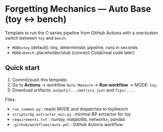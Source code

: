 # Forgetting Mechanics — Auto Base (toy ↔ bench)

Template to run the C‑series pipeline from GitHub Actions with a one‑button
switch between `toy` and `bench`.

- `MODE=toy` (default): tiny, deterministic pipeline, runs in seconds
- `MODE=bench`: placeholder/stub (connect Colab/real code later)

## Quick start
1. Commit/push this template.
2. Go to **Actions** → workflow `Auto Measure` → **Run workflow** → MODE: `toy`.
3. Download artifacts: `outputs/.../metrics.json` and `figs/...`.

Files:
- `run_common.py` : reads MODE and dispatches to toy/bench
- `scripts/bp_extractor_min.py` : minimal BP extractor for toy
- `requirements.txt` : numpy, matplotlib, networkx, pandas
- `.github/workflows/auto.yml` : GitHub Actions workflow
